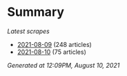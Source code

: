 # Summary
*Latest scrapes*
* [2021-08-09](https://github.com/nuuuwan/news_lk/blob/data/news_lk.2021-08-09.json) (248 articles)
* [2021-08-10](https://github.com/nuuuwan/news_lk/blob/data/news_lk.2021-08-10.json) (75 articles)

*Generated at 12:09PM, August 10, 2021*